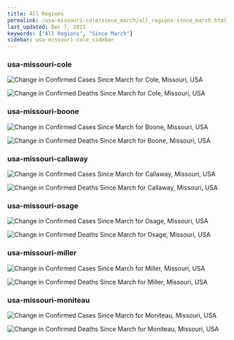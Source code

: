 ```yaml
---
title: All Regions
permalink: /usa-missouri-cole/since_march/all_regions-since_march.html
last_updated: Dec 7, 2021
keywords: ["All Regions", "Since March"]
sidebar: usa-missouri-cole_sidebar
---
```


<h3>usa-missouri-cole</h3>

![Change in Confirmed Cases Since March for Cole, Missouri, USA](/covid_tracker/images/graphs/usa-missouri-cole-delta_confirmed-since_march_graph.png)

![Change in Confirmed Deaths Since March for Cole, Missouri, USA](/covid_tracker/images/graphs/usa-missouri-cole-delta_deaths-since_march_graph.png)

<h3>usa-missouri-boone</h3>

![Change in Confirmed Cases Since March for Boone, Missouri, USA](/covid_tracker/images/graphs/usa-missouri-boone-delta_confirmed-since_march_graph.png)

![Change in Confirmed Deaths Since March for Boone, Missouri, USA](/covid_tracker/images/graphs/usa-missouri-boone-delta_deaths-since_march_graph.png)

<h3>usa-missouri-callaway</h3>

![Change in Confirmed Cases Since March for Callaway, Missouri, USA](/covid_tracker/images/graphs/usa-missouri-callaway-delta_confirmed-since_march_graph.png)

![Change in Confirmed Deaths Since March for Callaway, Missouri, USA](/covid_tracker/images/graphs/usa-missouri-callaway-delta_deaths-since_march_graph.png)

<h3>usa-missouri-osage</h3>

![Change in Confirmed Cases Since March for Osage, Missouri, USA](/covid_tracker/images/graphs/usa-missouri-osage-delta_confirmed-since_march_graph.png)

![Change in Confirmed Deaths Since March for Osage, Missouri, USA](/covid_tracker/images/graphs/usa-missouri-osage-delta_deaths-since_march_graph.png)

<h3>usa-missouri-miller</h3>

![Change in Confirmed Cases Since March for Miller, Missouri, USA](/covid_tracker/images/graphs/usa-missouri-miller-delta_confirmed-since_march_graph.png)

![Change in Confirmed Deaths Since March for Miller, Missouri, USA](/covid_tracker/images/graphs/usa-missouri-miller-delta_deaths-since_march_graph.png)

<h3>usa-missouri-moniteau</h3>

![Change in Confirmed Cases Since March for Moniteau, Missouri, USA](/covid_tracker/images/graphs/usa-missouri-moniteau-delta_confirmed-since_march_graph.png)

![Change in Confirmed Deaths Since March for Moniteau, Missouri, USA](/covid_tracker/images/graphs/usa-missouri-moniteau-delta_deaths-since_march_graph.png)
